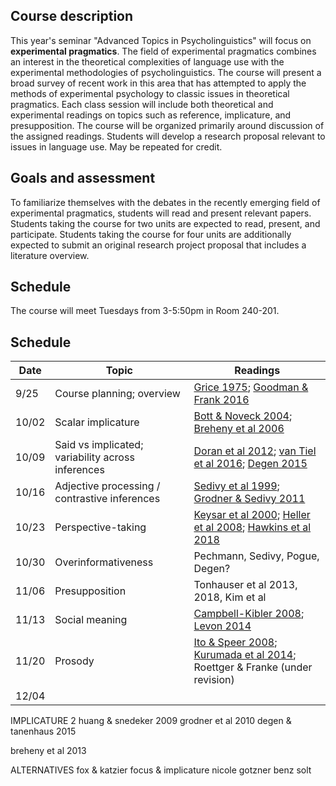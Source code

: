 ## Course description

This year's seminar "Advanced Topics in Psycholinguistics" will focus on **experimental pragmatics**. The field of experimental pragmatics combines an interest in the theoretical complexities of language use with the experimental methodologies of psycholinguistics. The course will present a broad survey of recent work in this area that has attempted to apply the methods of experimental psychology to classic issues in theoretical pragmatics. Each class session will include both theoretical and experimental readings on topics such as reference, implicature, and presupposition. The course will be organized primarily around discussion of the assigned readings. Students will develop a research proposal relevant to issues in language use. May be repeated for credit.

## Goals and assessment

To familiarize themselves with the debates in the recently emerging field of experimental pragmatics, students will read and present relevant papers. Students taking the course for two units are expected to read, present, and participate. Students taking the course for four units are additionally expected to submit an original research project proposal that includes a literature overview.

## Schedule

The course will meet Tuesdays from 3-5:50pm in Room 240-201.


## Schedule

| Date        | Topic           | Readings  |
| ------------- | ------------- | ----- |
| 9/25  | Course planning; overview | [Grice 1975](./readings/grice1975.pdf); [Goodman & Frank 2016](https://www.sciencedirect.com/science/article/pii/S136466131630122X)|
| 10/02 | Scalar implicature       |  [Bott & Noveck 2004](https://www.sciencedirect.com/science/article/pii/S0749596X04000609); [Breheny et al 2006](https://www.sciencedirect.com/science/article/pii/S0010027705001253) |
| 10/09 | Said vs implicated; variability across inferences     | [Doran et al 2012](https://www.jstor.org/stable/pdf/41348885.pdf); [van Tiel et al 2016](https://academic.oup.com/jos/article-abstract/33/1/137/2362956); [Degen 2015](./readings/degen2015.pdf)   |
| 10/16 | Adjective processing / contrastive inferences    |  [Sedivy et al 1999](./readings/sedivy1999.pdf); [Grodner & Sedivy 2011](./readings/grodner2011.pdf)   |
| 10/23 | Perspective-taking | [Keysar et al 2000](./readings/keysar2000.pdf); [Heller et al 2008](./readings/heller2008.pdf); [Hawkins et al 2018](https://arxiv.org/abs/1807.09000) |
| 10/30 |  Overinformativeness     | Pechmann, Sedivy, Pogue, Degen?  |
| 11/06 |  Presupposition    | Tonhauser et al 2013, 2018, Kim et al   |
| 11/13 |  Social meaning    |  [Campbell-Kibler 2008](./readings/campbell2008.pdf); [Levon 2014](./readings/levon2014.pdf)  |
| 11/20 |  Prosody      | [Ito & Speer 2008](./readings/ito2008.pdf); [Kurumada et al 2014](./readings/kurumada2014.pdf); Roettger & Franke (under revision)  |
| 12/04 |      |    |


IMPLICATURE 2
huang & snedeker 2009
grodner et al 2010
degen & tanenhaus 2015

breheny et al 2013


ALTERNATIVES
fox & katzier focus & implicature
nicole gotzner benz solt


